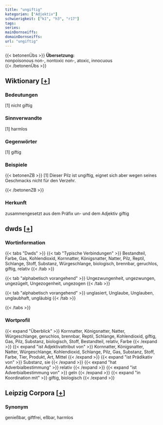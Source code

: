 ```yaml
---
title: "ungiftig"
kategorien: ["Adjektiv"]
schwierigkeit: ["k1", "h3", "r17"]
tags:
series:
mainDornseiffs:
domainDornseiffs:
url: "ungiftig"
---
```


{{< betonenÜbs >}}
**Übersetzung:**  
nonpoisonous non-, nontoxic non-, atoxic, innocuous  
{{< /betonenÜbs >}}

## Wiktionary [[+](https://de.wiktionary.org/wiki/ungiftig)]

### Bedeutungen
[1] nicht giftig  

### Sinnverwandte
[1] harmlos  

### Gegenwörter
[1] giftig  

### Beispiele
{{< betonenZB >}}
[1] Dieser Pilz ist ungiftig, eignet sich aber wegen seines Geschmacks nicht für den Verzehr.  

{{< /betonenZB >}}
### Herkunft
zusammengesetzt aus dem Präfix un- und dem Adjektiv giftig  



## dwds [[+](https://www.dwds.de/wb/ungiftig)]

### Wortinformation
{{< tabs "Dwds" >}}
{{< tab "Typische Verbindungen" >}}
Bestandteil, Farbe, Gas, Kohlendioxid, Kornnatter, Königsnatter, Natter, Pilz, Reptil, Schlange, Stoff, Substanz, Würgeschlange, biologisch, brennbar, geruchlos, giftig, relativ
{{< /tab >}}

{{< tab "alphabetisch vorangehend" >}}
Ungezwungenheit, ungezwungen, ungezügelt, Ungezogenheit, ungezogen
{{< /tab >}}

{{< tab "alphabetisch vorangehend" >}}
unglasiert, Unglaube, Unglauben, unglaubhaft, ungläubig
{{< /tab >}}

{{< /tabs >}}

### Wortprofil
{{< expand "Überblick" >}} Kornnatter, Königsnatter, Natter, Würgeschlange, geruchlos, brennbar, Reptil, Schlange, Kohlendioxid, giftig, Gas, Pilz, Substanz, biologisch, Stoff, Bestandteil, relativ, Farbe {{< /expand >}}
{{< expand "ist Adjektivattribut von" >}} Kornnatter, Königsnatter, Natter, Würgeschlange, Kohlendioxid, Schlange, Pilz, Gas, Substanz, Stoff, Farbe, Tier, Produkt, Art, Mittel {{< /expand >}}
{{< expand "ist Prädikativ von" >}} Substanz, sie {{< /expand >}}
{{< expand "hat Adverbialbestimmung" >}} relativ {{< /expand >}}
{{< expand "ist Adverbialbestimmung von" >}} geln {{< /expand >}}
{{< expand "in Koordination mit" >}} giftig, biologisch {{< /expand >}}

## Leipzig Corpora [[+](https://corpora.uni-leipzig.de/en/res?word=ungiftig&corpusId=deu_newscrawl-public_2018)]


### Synonym
genießbar, giftfrei, eßbar, harmlos

